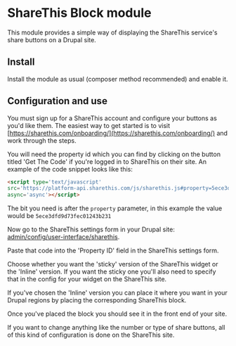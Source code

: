 # ShareThis Block module

This module provides a simple way of displaying the ShareThis service's share buttons on a Drupal site.

## Install

Install the module as usual (composer method recommended) and enable it.

## Configuration and use

You must sign up for a ShareThis account and configure your buttons as you'd
like them. The easiest way to get started is to visit
[https://sharethis.com/onboarding/](https://sharethis.com/onboarding/) and work
through the steps.

You will need the property id which you can find by clicking on the button
titled 'Get The Code' if you're logged in to ShareThis on their site. An example
of the code snippet looks like this:

```html
<script type='text/javascript'
src='https://platform-api.sharethis.com/js/sharethis.js#property=5ece3dfd9d73fec01243b231&product=inline-share-buttons&cms=unknown'
async='async'></script>
```

The bit you need is after the `property` parameter, in this example the value
would be `5ece3dfd9d73fec01243b231`

Now go to the ShareThis settings form in your Drupal site:
[admin/config/user-interface/sharethis](admin/config/user-interface/sharethis).

Paste that code into the 'Property ID' field in the ShareThis settings form.

Choose whether you want the 'sticky' version of the ShareThis widget or the
'Inline' version. If you want the sticky one you'll also need to specify that in
the config for your widget on the ShareThis site.

If you've chosen the 'Inline' version you can place it where you want in your
Drupal regions by placing the corresponding ShareThis block.

Once you've placed the block you should see it in the front end of your site.

If you want to change anything like the number or type of share buttons, all of
this kind of configuration is done on the ShareThis site.
